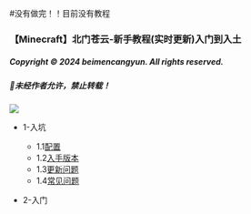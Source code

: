 #没有做完！！目前没有教程

### 【Minecraft】北门苍云-新手教程(实时更新)入门到入土
##### Copyright © 2024 beimencangyun. All rights reserved.
##### 🚫未经作者允许，禁止转载！

![](https://komarev.com/ghpvc/?username=your-github-username&label=+++游览量++)
- 1-入坑
  - 1.1[配置](https://github.com/beimencangyun/beimencangyun-minecraft-tutorials/tree/main/a001/b001)
  - 1.2[入手版本](https://github.com/beimencangyun/beimencangyun-minecraft-tutorials/tree/main/a001/b002)
  - 1.3[更新问题](https://github.com/beimencangyun/beimencangyun-minecraft-tutorials/tree/main/a001/b003)
  - 1.4[常见问题](https://github.com/beimencangyun/beimencangyun-minecraft-tutorials/tree/main/a001/b004)


- 2-入门
